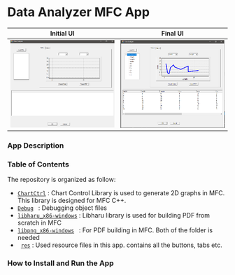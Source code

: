# Data Analyzer MFC App
Initial UI            |  Final UI
:-------------------------:|:-------------------------:
![Fig. 1](https://github.com/EmonRezaBD/Data-Analyzer/blob/main/InitialView.PNG)  |  ![Fig. 2](https://github.com/EmonRezaBD/Data-Analyzer/blob/main/FinalView.PNG)

### App Description

### Table of Contents 
The repository is organized as follow:
* <code>[ChartCtrl](ChartCtrl)</code> : Chart Control Library is used to generate 2D graphs in MFC. This library is designed for MFC C++.
* <code>[Debug](Debug) </code> : Debugging object files
* <code>[libharu_x86-windows](libharu_x86-windows)</code> : Libharu library is used for building PDF from scratch in MFC
* <code>[libpng_x86-windows](libpng_x86-windows) </code> : For PDF building in MFC. Both of the folder is needed
* <code> [res](res)</code> : Used resource files in this app. contains all the buttons, tabs etc.
  
### How to Install and Run the App




 
